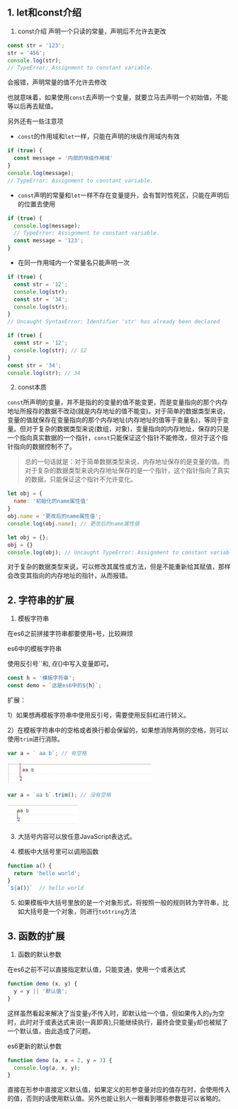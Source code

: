 ## 1. let和const介绍

1. const介绍
声明一个只读的常量，声明后不允许去更改

```js
const str = '123';
str = '456';
console.log(str);
// TypeError: Assignment to constant variable.
```

会报错，声明常量的值不允许去修改

也就意味着，如果使用`const`去声明一个变量，就要立马去声明一个初始值，不能等以后再去赋值。

另外还有一些注意项

-  `const`的作用域和`let`一样，只能在声明的块级作用域内有效

```js
if (true) {
  const message = '内部的块级作用域'
}
console.log(message);
// TypeError: Assignment to constant variable.
```

-  `const`声明的常量和`let`一样不存在变量提升，会有暂时性死区，只能在声明后的位置去使用

```js
if (true) {
  console.log(message);
  // TypeError: Assignment to constant variable.
  const message = '123';
}

```

- 在同一作用域内一个常量名只能声明一次

```js
if (true) {
  const str = '12';
  console.log(str);
  const str = '34';
  console.log(str);
}
// Uncaught SyntaxError: Identifier 'str' has already been declared
```

```js
if (true) {
  const str = '12';
  console.log(str); // 12
}
const str = '34';
console.log(str); // 34
```

2. const本质

`const`所声明的变量，并不是指的的变量的值不能变更，而是变量指向的那个内存地址所报存的数据不改动(就是内存地址的值不能变)。对于简单的数据类型来说，变量的值就保存在变量指向的那个内存地址(内存地址的值等于变量名)，等同于变量。但对于复杂的数据类型来说(数组，对象)，变量指向的内存地址，保存的只是一个指向真实数据的一个指针，`const`只能保证这个指针不能修改，但对于这个指针指向的数据控制不了。


> 总的一句话就是：对于简单数据类型来说，内存地址保存的是变量的值。而对于复杂的数据类型来说内存地址保存的是一个指针，这个指针指向了真实的数据，只能保证这个指针不允许变化。


```js
let obj = {
  name: '初始化的name属性值'
}
obj.name = '更改后的name属性值';
console.log(obj.name); // 更改后的name属性值
```

```js
let obj = {};
obj = {}
console.log(obj); // Uncaught TypeError: Assignment to constant variable.
```

对于复杂的数据类型来说，可以修改其属性或方法，但是不能重新给其赋值，那样会改变其指向的内存地址的指针，从而报错。

## 2. 字符串的扩展

1. 模板字符串

在es6之前拼接字符串都要使用`+`号，比较麻烦

es6中的模板字符串

使用反引号``和${}, 在${}中写入变量即可。

```js
const h = '模板字符串';
const demo = `这是es6中的${h}`;
```
扩展：

1）如果想再模板字符串中使用反引号，需要使用反斜杠进行转义。

2）在模板字符串中的空格或者换行都会保留的，如果想消除两侧的空格，则可以使用`trim`进行消除。

```js
var a = ` aa b`; // 有空格
```
![有空格](images/template1.png)

```js
var a = `aa b`.trim(); // 没有空格
```
![没有空格](images/template2.png)

3) 大括号内容可以放任意JavaScript表达式。

4) 模板中大括号里可以调用函数

```js
function a() {
  return 'hello world';
}
`${a()}`  // hello world
```
5) 如果模板中大括号里放的是一个对象形式，将按照一般的规则转为字符串，比如大括号是一个对象，则进行`toString`方法

## 3. 函数的扩展

1. 函数的默认参数

在es6之前不可以直接指定默认值，只能变通，使用一个或表达式

```js
function demo (x, y) {
  y = y || '默认值';
}
```
这样虽然看起来解决了当变量`y`不传入时，即默认给一个值，但如果传入的`y`为空时，此时对于或表达式来说(一真即真),只能继续执行，最终会使变量`y`却也被赋了一个默认值，由此造成了问题。

es6更新的默认参数

```js
function demo (a, x = 2, y = 3) {
  console.log(a, x, y);
}
```
直接在形参中直接定义默认值，如果定义的形参变量对应的值存在时，会使用传入的值，否则的话使用默认值。另外也能让别人一眼看到哪些参数是可以省略的。



